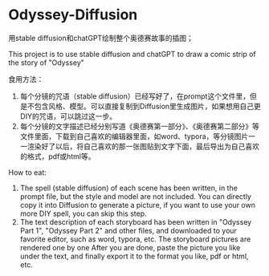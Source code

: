 # Odyssey-Diffusion
用stable diffusion和chatGPT绘制整个奥德赛故事的插图；

This project is to use stable diffusion and chatGPT to draw a comic strip of the story of "Odyssey"

食用方法：
1. 每个分镜的咒语（stable diffusion）已经写好了，在prompt这个文件里，但是不包含风格、模型。可以直接复制到Diffusion里生成图片，如果想用自己更DIY的咒语，可以跳过这一步。
2. 每个分镜的文字描述已经分别写道《奥德赛第一部分》、《奥德赛第二部分》等文件里面，下载到自己喜欢的编辑器里面，如word、typora，等分镜图片一一渲染好了以后，将自己喜欢的那一张图贴到文字下面，最后导出为自己喜欢的格式，pdf或html等。

How to eat:
1. The spell (stable diffusion) of each scene has been written, in the prompt file, but the style and model are not included. You can directly copy it into Diffusion to generate a picture, if you want to use your own more DIY spell, you can skip this step.
2. The text description of each storyboard has been written in "Odyssey Part 1", "Odyssey Part 2" and other files, and downloaded to your favorite editor, such as word, typora, etc. The storyboard pictures are rendered one by one After you are done, paste the picture you like under the text, and finally export it to the format you like, pdf or html, etc.
